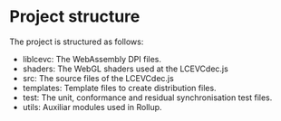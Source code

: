 # Project structure

The project is structured as follows:

* liblcevc: The WebAssembly DPI files.
* shaders: The WebGL shaders used at the LCEVCdec.js
* src: The source files of the LCEVCdec.js
* templates: Template files to create distribution files.
* test: The unit, conformance and residual synchronisation test files.
* utils: Auxiliar modules used in Rollup.
